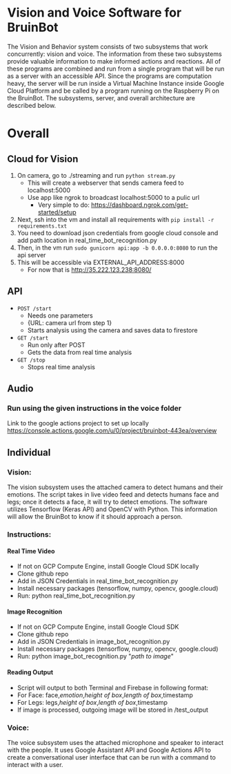 # Vision and Voice Software for BruinBot

The Vision and Behavior system consists of two subsystems that work concurrently: vision and voice. The information from these two subsystems provide valuable information to make informed actions and reactions. All of these programs are combined and run from a single program that will be run as a server with an accessible API. Since the programs are computation heavy, the server will be run inside a Virtual Machine Instance inside Google Cloud Platform and be called by a program running on the Raspberry Pi on the BruinBot. The subsystems, server, and overall architecture are described below.

# Overall

## Cloud for Vision

1. On camera, go to ./streaming and run `python stream.py`
    - This will create a webserver that sends camera feed to localhost:5000
    - Use app like ngrok to broadcast localhost:5000 to a pulic url
        - Very simple to do: https://dashboard.ngrok.com/get-started/setup
2. Next, ssh into the vm and install all requirements with `pip install -r requirements.txt`
3. You need to download json credentials from google cloud console and add path location in real_time_bot_recognition.py
4. Then, in the vm run `sudo gunicorn api:app -b 0.0.0.0:8080` to run the api server
5. This will be accessible via EXTERNAL_API_ADDRESS:8000
    - For now that is http://35.222.123.238:8080/

## API
- `POST /start`
    - Needs one parameters
    - {URL: camera url from step 1}
    - Starts analysis using the camera and saves data to firestore
- `GET /start`
    - Run only after POST
    - Gets the data from real time analysis
- `GET /stop`
    - Stops real time analysis

## Audio
### Run using the given instructions in the voice folder

Link to the google actions project to set up locally
https://console.actions.google.com/u/0/project/bruinbot-443ea/overview

## Individual

### Vision:

The vision subsystem uses the attached camera to detect humans and their emotions. The script takes in live video feed and detects humans face and legs; once it detects a face, it will try to detect emotions. The software utilizes Tensorflow (Keras API) and OpenCV with Python. This information will allow the BruinBot to know if it should approach a person.

### Instructions:
#### Real Time Video
* If not on GCP Compute Engine, install Google Cloud SDK locally
* Clone github repo
* Add in JSON Credentials in real_time_bot_recognition.py
* Install necessary packages (tensorflow, numpy, opencv, google.cloud)
* Run: python real_time_bot_recognition.py

#### Image Recognition
* If not on GCP Compute Engine, install Google Cloud SDK
* Clone github repo
* Add in JSON Credentials in image_bot_recognition.py
* Install necessary packages (tensorflow, numpy, opencv, google.cloud)
* Run: python image_bot_recognition.py "*path to image*"

#### Reading Output
* Script will output to both Terminal and Firebase in following format:
* For Face: face,*emotion*,*height of box*,*length of box*,timestamp
* For Legs: legs,*height of box*,*length of box*,timestamp
* If image is processed, outgoing image will be stored in /test_output

### Voice:

The voice subsystem uses the attached microphone and speaker to interact with the people. It uses Google Assistant API and Google Actions API to create a conversational user interface that can be run with a command to interact with a user.

